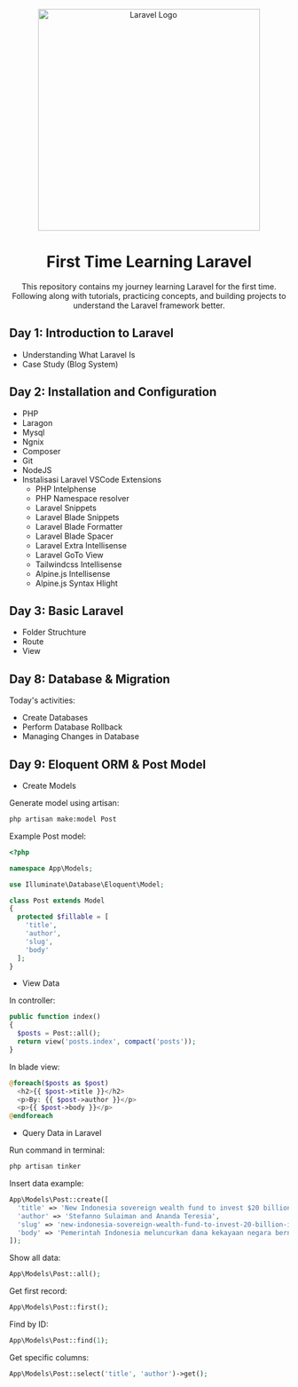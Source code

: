 <p align="center"><a href="https://laravel.com" target="_blank"><img src="https://raw.githubusercontent.com/laravel/art/master/logo-lockup/5%20SVG/2%20CMYK/1%20Full%20Color/laravel-logolockup-cmyk-red.svg" width="400" alt="Laravel Logo"></a></p>

<h1 align="center">First Time Learning Laravel</h1>

<p align="center">This repository contains my journey learning Laravel for the first time. Following along with tutorials, practicing concepts, and building projects to understand the Laravel framework better.</p>

## Day 1: Introduction to Laravel

-   Understanding What Laravel Is
-   Case Study (Blog System)

## Day 2: Installation and Configuration

-   PHP
-   Laragon
-   Mysql
-   Ngnix
-   Composer
-   Git
-   NodeJS
-   Instalisasi Laravel
    VSCode Extensions
    -   PHP Intelphense
    -   PHP Namespace resolver
    -   Laravel Snippets
    -   Laravel Blade Snippets
    -   Laravel Blade Formatter
    -   Laravel Blade Spacer
    -   Laravel Extra Intellisense
    -   Laravel GoTo View
    -   Tailwindcss Intellisense
    -   Alpine.js Intellisense
    -   Alpine.js Syntax Hlight

## Day 3: Basic Laravel

-   Folder Struchture
-   Route
-   View

<!-- ## Day 4: Blade Templeating Engine

## Day 5: Blade Component

## Day 6: View Data

## Day 7: Model -->

## Day 8: Database & Migration

Today's activities:

-   Create Databases
-   Perform Database Rollback
-   Managing Changes in Database

## Day 9: Eloquent ORM & Post Model

-   Create Models
  
  Generate model using artisan:
  ```bash
  php artisan make:model Post
  ```

  Example Post model:
  ```php
  <?php

  namespace App\Models;

  use Illuminate\Database\Eloquent\Model;

  class Post extends Model
  {
    protected $fillable = [
      'title',
      'author', 
      'slug',
      'body'
    ];
  }
  ```

-   View Data
  
  In controller:
  ```php
  public function index()
  {
    $posts = Post::all();
    return view('posts.index', compact('posts'));
  }
  ```

  In blade view:
  ```php
  @foreach($posts as $post)
    <h2>{{ $post->title }}</h2>
    <p>By: {{ $post->author }}</p>
    <p>{{ $post->body }}</p>
  @endforeach
  ```

-   Query Data in Laravel

  Run command in terminal:

  ```bash
  php artisan tinker
  ```

  Insert data example:

  ```php
  App\Models\Post::create([
    'title' => 'New Indonesia sovereign wealth fund to invest $20 billion in projects',
    'author' => 'Stefanno Sulaiman and Ananda Teresia',
    'slug' => 'new-indonesia-sovereign-wealth-fund-to-invest-20-billion-in-projects',
    'body' => 'Pemerintah Indonesia meluncurkan dana kekayaan negara bernama Danantara Indonesia dengan target investasi US$20 miliar di sektor logam, AI, energi hijau, dan pertanian. Dana ini bertujuan mendongkrak pertumbuhan ekonomi dan dipisahkan dari lembaga lama untuk meningkatkan transparansi.'
  ]);
  ```

  Show all data:
  ```php
  App\Models\Post::all();
  ```

  Get first record:
  ```php
  App\Models\Post::first();
  ```

  Find by ID:
  ```php
  App\Models\Post::find(1);
  ```

  Get specific columns:
  ```php
  App\Models\Post::select('title', 'author')->get();
  ```
